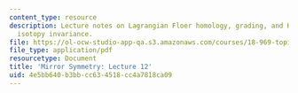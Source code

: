 ```yaml
---
content_type: resource
description: Lecture notes on Lagrangian Floer homology, grading, and Hamiltonian
  isotopy invariance.
file: https://ol-ocw-studio-app-qa.s3.amazonaws.com/courses/18-969-topics-in-geometry-mirror-symmetry-spring-2009/4e5bb640b3bbcc634518cc4a7818ca09_MIT18_969s09_lec12.pdf
file_type: application/pdf
resourcetype: Document
title: 'Mirror Symmetry: Lecture 12'
uid: 4e5bb640-b3bb-cc63-4518-cc4a7818ca09
---
```

